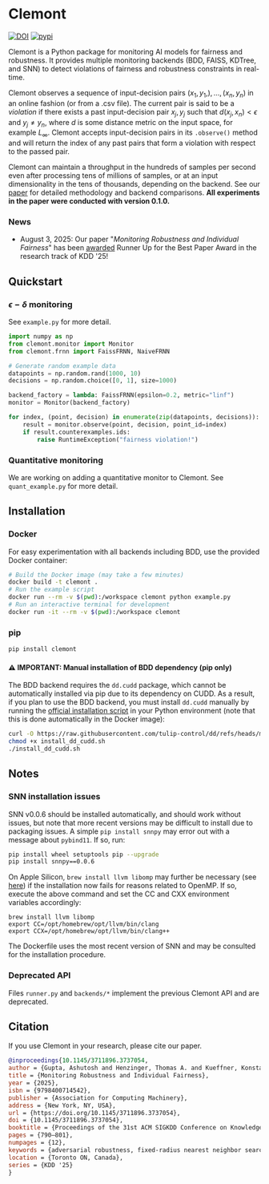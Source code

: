 # Clemont

[![DOI](https://zenodo.org/badge/DOI/10.5281/zenodo.15552183.svg)](https://doi.org/10.5281/zenodo.15552183)
[![pypi](https://img.shields.io/pypi/v/clemont?color=white)](https://pypi.org/project/clemont/)

Clemont is a Python package for monitoring AI models for fairness and robustness. It provides multiple monitoring backends (BDD, FAISS, KDTree, and SNN) to detect violations of fairness and robustness constraints in real-time. 

Clemont observes a sequence of input-decision pairs $(x_1, y_1,), \dots, (x_n, y_n)$ in an online fashion (or from a .csv file). The current pair is said to be a *violation* if there exists a past input-decision pair $x_j,y_j$ such that $d(x_j, x_n) < \epsilon$ and $y_j \neq y_n$, where $d$ is some distance metric on the input space, for example $L_\infty$. Clemont accepts input-decision pairs in its `.observe()` method and will return the index of any past pairs that form a violation with respect to the passed pair.

Clemont can maintain a throughput in the hundreds of samples per second even after processing tens of millions of samples, or at an input dimensionality in the tens of thousands, depending on the backend. See our [paper](https://doi.org/10.1145/3711896.3737054) for detailed methodology and backend comparisons. **All experiments in the paper were conducted with version 0.1.0.**

### News

* August 3, 2025: Our paper "*Monitoring Robustness and Individual Fairness*" has been [awarded](https://kdd2025.kdd.org/awards/) Runner Up for the Best Paper Award in the research track of KDD '25!


## Quickstart

### $\epsilon-\delta$ monitoring

See `example.py` for more detail.

```python
import numpy as np
from clemont.monitor import Monitor
from clemont.frnn import FaissFRNN, NaiveFRNN

# Generate random example data
datapoints = np.random.rand(1000, 10)
decisions = np.random.choice([0, 1], size=1000)

backend_factory = lambda: FaissFRNN(epsilon=0.2, metric="linf")
monitor = Monitor(backend_factory)

for index, (point, decision) in enumerate(zip(datapoints, decisions)):
    result = monitor.observe(point, decision, point_id=index)
    if result.counterexamples.ids: 
        raise RuntimeException("fairness violation!")
```

### Quantitative monitoring

We are working on adding a quantitative monitor to Clemont. See `quant_example.py` for more detail.


## Installation

### Docker

For easy experimentation with all backends including BDD, use the provided Docker container:

```bash
# Build the Docker image (may take a few minutes)
docker build -t clemont .
# Run the example script
docker run --rm -v $(pwd):/workspace clemont python example.py
# Run an interactive terminal for development
docker run -it --rm -v $(pwd):/workspace clemont
```

### pip

```bash
pip install clemont
```

#### ⚠️ IMPORTANT: Manual installation of BDD dependency (pip only)

The BDD backend requires the `dd.cudd` package, which cannot be automatically installed via pip due to its dependency on CUDD. As a result, if you plan to use the BDD backend, you must install `dd.cudd` manually by running the [official installation script](https://github.com/tulip-control/dd/blob/main/examples/install_dd_cudd.sh) in your Python environment (note that this is done automatically in the Docker image):

```bash
curl -O https://raw.githubusercontent.com/tulip-control/dd/refs/heads/main/examples/install_dd_cudd.sh
chmod +x install_dd_cudd.sh
./install_dd_cudd.sh
```


## Notes

### SNN installation issues

SNN v0.0.6 should be installed automatically, and should work without issues, but note that more recent versions may be difficult to install due to packaging issues. A simple `pip install snnpy` may error out with a message about `pybind11`. If so, run:

```bash
pip install wheel setuptools pip --upgrade
pip install snnpy==0.0.6
```

On Apple Silicon, `brew install llvm libomp` may further be necessary (see [here](https://stackoverflow.com/questions/60005176/how-to-deal-with-clang-error-unsupported-option-fopenmp-on-travis)) if the installation now fails for reasons related to OpenMP. If so, execute the above command and set the CC and CXX environment variables accordingly:

```
brew install llvm libomp
export CC=/opt/homebrew/opt/llvm/bin/clang
export CCX=/opt/homebrew/opt/llvm/bin/clang++
```

The Dockerfile uses the most recent version of SNN and may be consulted for the installation procedure.

### Deprecated API

Files `runner.py` and `backends/*` implement the previous Clemont API and are deprecated.


## Citation

If you use Clemont in your research, please cite our paper.

```bibtex
@inproceedings{10.1145/3711896.3737054,
author = {Gupta, Ashutosh and Henzinger, Thomas A. and Kueffner, Konstantin and Mallik, Kaushik and Pape, David},
title = {Monitoring Robustness and Individual Fairness},
year = {2025},
isbn = {9798400714542},
publisher = {Association for Computing Machinery},
address = {New York, NY, USA},
url = {https://doi.org/10.1145/3711896.3737054},
doi = {10.1145/3711896.3737054},
booktitle = {Proceedings of the 31st ACM SIGKDD Conference on Knowledge Discovery and Data Mining V.2},
pages = {790–801},
numpages = {12},
keywords = {adversarial robustness, fixed-radius nearest neighbor search, individual fairness, monitoring, semantic robustness, trustworthy ai},
location = {Toronto ON, Canada},
series = {KDD '25}
}
```
